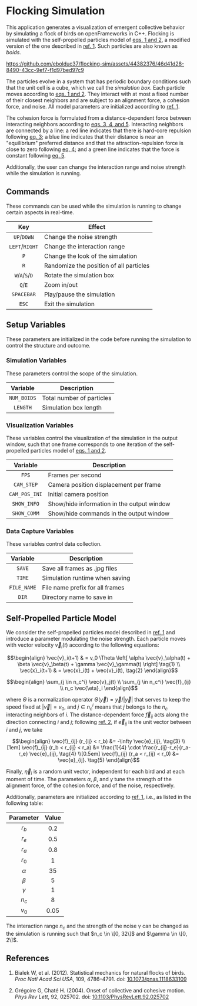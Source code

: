 # Flocking Simulation

This application generates a visualization of emergent collective behavior by simulating a flock of birds on openFrameworks in C++. Flocking is simulated with the self-propelled particles model of [eqs. 1 and 2](#eqs), a modified version of the one described in [ref. 1](#ref). Such particles are also known as _boids_.

https://github.com/ebolduc37/flocking-sim/assets/44382376/46d41d28-8490-43cc-9ef7-f1d97bed97c9

The particles evolve in a system that has periodic boundary conditions such that the unit cell is a cube, which we call the _simulation box_. Each particle moves according to [eqs. 1 and 2](#eqs). They interact with at most a fixed number of their closest neighbors and are subject to an alignment force, a cohesion force, and noise. All model parameters are initialized according to [ref. 1](#ref).

The cohesion force is formulated from a distance-dependent force between interacting neighbors according to [eqs. 3, 4, and 5](#eqs). Interacting neighbors are connected by a line: a red line indicates that there is hard-core repulsion following [eq. 3](#eqs); a blue line indicates that their distance is near an "equilibrium" preferred distance and that the attraction-repulsion force is close to zero following [eq. 4](#eqs); and a green line indicates that the force is constant following [eq. 5](#eqs).

Additionally, the user can change the interaction range and noise strength while the simulation is running.

## Commands

These commands can be used while the simulation is running to change certain aspects in real-time.

| Key                                                         | Effect                                  |
| :---------------------------------------------------------: | --------------------------------------- |
| <code>UP</code>/<code>DOWN</code>                           | Change the noise strength               |
| <code>LEFT</code>/<code>RIGHT</code>                        | Change the interaction range            |
| <code>P</code>                                              | Change the look of the simulation       |
| <code>R</code>                                              | Randomize the position of all particles |
| <code>W</code>/<code>A</code>/<code>S</code>/<code>D</code> | Rotate the simulation box               |
| <code>Q</code>/<code>E</code>                               | Zoom in/out                             |
| <code>SPACEBAR</code>                                       | Play/pause the simulation               |
| <code>ESC</code>                                            | Exit the simulation                     |

## Setup Variables

These parameters are initialized in the code before running the simulation to control the structure and outcome.

### Simulation Variables

These parameters control the scope of the simulation.

| Variable               | Description               |
| :--------------------: | ------------------------- |
| <code>NUM_BOIDS</code> | Total number of particles |
| <code>LENGTH</code>    | Simulation box length     |

### Visualization Variables

These variables control the visualization of the simulation in the output window, such that one frame corresponds to one iteration of the self-propelled particles model of [eqs. 1 and 2](#eqs).

| Variable                 | Description                                |
| :----------------------: | ------------------------------------------ |
| <code>FPS</code>         | Frames per second                          |
| <code>CAM_STEP</code>    | Camera position displacement per frame     |
| <code>CAM_POS_INI</code> | Initial camera position                    |
| <code>SHOW_INFO</code>   | Show/hide information in the output window |
| <code>SHOW_COMM</code>   | Show/hide commands in the output window    |

### Data Capture Variables

These variables control data collection.

| Variable               | Description                     |
| :--------------------: | ------------------------------- |
| <code>SAVE</code>      | Save all frames as .jpg files   |
| <code>TIME</code>      | Simulation runtime when saving  |
| <code>FILE_NAME</code> | File name prefix for all frames |
| <code>DIR</code>       | Directory name to save in       |

## Self-Propelled Particle Model <a id="eqs"/></a>

We consider the self-propelled particles model described in [ref. 1](#ref) and introduce a parameter modulating the noise strength. Each particle moves with vector velocity $\vec{v}_i(t)$ according to the following equations:

```math
\begin{align}
\vec{v}_i(t+1) & = v_0 \Theta \left[ \alpha \vec{v}_\alpha(t) + \beta \vec{v}_\beta(t) + \gamma \vec{v}_\gamma(t) \right] \tag{1} \\
\vec{x}_i(t+1) & = \vec{x}_i(t) + \vec{v}_i(t), \tag{2}
\end{align}
```

```math
\begin{align}
\sum_{j \in n_c^i} \vec{v}_j(t) \\
\sum_{j \in n_c^i} \vec{f}_{ij} \\
n_c \vec{\eta}_i
\end{align}
```

where $\Theta$ is a normalization operator $\Theta(\vec{y}) = \vec{y} / |\vec{y}|$ that serves to keep the speed fixed at $|\vec{v}| = v_0$, and $j \in n_c^i$ means that $j$ belongs to the $n_c$ interacting neighbors of $i$. The distance-dependent force $\vec{f}_ {ij}$ acts along the direction connecting $i$ and $j$; following [ref. 2](#ref), if $\vec{e}_ {ij}$ is the unit vector between $i$ and $j$, we take

```math
\begin{align}
\vec{f}_{ij} (r_{ij} < r_b) &= -\infty \vec{e}_{ij}, \tag{3} \\[1em]
\vec{f}_{ij} (r_b < r_{ij} < r_a) &= \frac{1}{4} \cdot \frac{r_{ij}-r_e}{r_a-r_e} \vec{e}_{ij}, \tag{4} \\[0.5em]
\vec{f}_{ij} (r_a < r_{ij} < r_0) &= \vec{e}_{ij}. \tag{5}
\end{align}
```

Finally, $\vec{\eta}_i$ is a random unit vector, independent for each bird and at each moment of time. The parameters $\alpha$, $\beta$, and $\gamma$ tune the strength of the alignment force, of the cohesion force, and of the noise, respectively.

Additionally, parameters are initialized according to [ref. 1](#ref), i.e., as listed in the following table:

<!---| $r_b$ | $r_e$ | $r_a$ | $r_0$ | $\alpha$ | $\beta$ | $\gamma$ | $n_c$ | $v_0$ |
| ----- | ----- | ----- | ----- | -------- | ------- | -------- | ----- | ----- |
| 0.2   | 0.5   | 0.8   | 0.1   | 35       | 5       | 1        | 8     | 0.05  |--->

| Parameter | Value  |
| :-------: | :----: |
| $r_b$     | $0.2$  |
| $r_e$     | $0.5$  |
| $r_a$     | $0.8$  |
| $r_0$     | $1$    |
| $\alpha$  | $35$   |
| $\beta$   | $5$    |
| $\gamma$  | $1$    |
| $n_c$     | $8$    |
| $v_0$     | $0.05$ |

The interaction range $n_c$ and the strength of the noise $\gamma$ can be changed as the simulation is running such that $n_c \in \[0, 32\]$ and $\gamma \in \[0, 2\]$.

## <a id="ref"/></a> References

1. Bialek W, et al. (2012). Statistical mechanics for natural flocks of birds. _Proc Natl Acad Sci USA_, 109, 4786–4791. doi: [10.1073/pnas.1118633109](https://doi.org/10.1073/pnas.1118633109)
   
2. Grégoire G, Chaté H. (2004). Onset of collective and cohesive motion. _Phys Rev Lett_, 92, 025702. doi: [10.1103/PhysRevLett.92.025702](https://doi.org/10.1103/PhysRevLett.92.025702)
